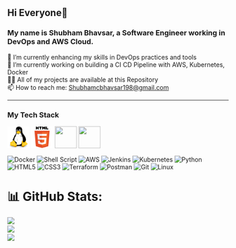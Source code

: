 ## Hi Everyone👋

### My name is Shubham Bhavsar, a Software Engineer working in DevOps and AWS Cloud.
🌱 I’m currently enhancing my skills in DevOps practices and tools  
🔭 I’m currently working on building a CI CD Pipeline with AWS, Kubernetes, Docker  
👨‍💻 All of my projects are available at this Repository  
📫 How to reach me: Shubhamcbhavsar198@gmail.com  

---
### My Tech Stack
<p align=left>







<img src="https://raw.githubusercontent.com/devicons/devicon/master/icons/linux/linux-original.svg" width="50" height="50"/>
<img src="https://raw.githubusercontent.com/devicons/devicon/master/icons/html5/html5-original-wordmark.svg" width="50" height="50"/>
<img src="https://www.vectorlogo.zone/logos/getpostman/getpostman-icon.svg" width="50" height="50"/>
<img src=https://www.vectorlogo.zone/logos/informatica/informatica-icon.svg width=50 height=50 />
</p>


![Docker](https://img.shields.io/badge/docker-%230db7ed.svg?style=for-the-badge&logo=docker&logoColor=white)
![Shell Script](https://img.shields.io/badge/shell_script-%23121011.svg?style=for-the-badge&logo=gnu-bash&logoColor=white) 
![AWS](https://img.shields.io/badge/AWS-%23FF9900.svg?style=for-the-badge&logo=amazonwebservices&logoColor=white)
![Jenkins](https://img.shields.io/badge/jenkins-%232C5263.svg?style=for-the-badge&logo=jenkins&logoColor=white) 
![Kubernetes](https://img.shields.io/badge/kubernetes-%23326ce5.svg?style=for-the-badge&logo=kubernetes&logoColor=white)
![Python](https://img.shields.io/badge/python-3670A0?style=for-the-badge&logo=python&logoColor=ffdd54) 
![HTML5](https://img.shields.io/badge/html5-%23E34F26.svg?style=for-the-badge&logo=html5&logoColor=white) 
![CSS3](https://img.shields.io/badge/css3-%231572B6.svg?style=for-the-badge&logo=css3&logoColor=white) 
![Terraform](https://img.shields.io/badge/terraform-%235835CC.svg?style=for-the-badge&logo=terraform&logoColor=white) 
![Postman](https://img.shields.io/badge/Postman-FF6C37?style=for-the-badge&logo=postman&logoColor=white) 
![Git](https://img.shields.io/badge/git-%23F05033.svg?style=for-the-badge&logo=git&logoColor=white)
![Linux](https://img.shields.io/badge/Linux-FCC624?style=for-the-badge&logo=linux&logoColor=black)


# 📊 GitHub Stats:
![](https://github-readme-stats.vercel.app/api?username=ShubhamBhavsar101&theme=dark&hide_border=false&include_all_commits=true&count_private=true)<br/>
![](https://github-readme-streak-stats.herokuapp.com/?user=ShubhamBhavsar101&theme=dark&hide_border=false)<br/>
![](https://github-readme-stats.vercel.app/api/top-langs/?username=ShubhamBhavsar101&theme=dark&hide_border=false&include_all_commits=true&count_private=true&layout=compact)

<!--
- 🌱 I’m currently learning ...
- 👯 I’m looking to collaborate on ...
- 🤔 I’m looking for help with ...
- 💬 Ask me about ...
- 📫 How to reach me: ...
- 😄 Pronouns: ...
- ⚡ Fun fact: ...
-->
